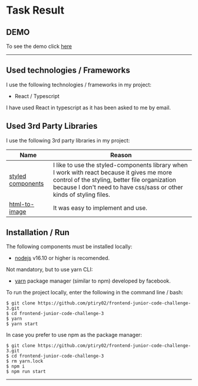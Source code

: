 # Task Result

## DEMO

To see the demo click [here](https://ptiry02.github.io/frontend-junior-code-challenge-3/)

---

## Used technologies / Frameworks

I use the following technologies / frameworks in my project:

- React / Typescript

I have used React in typescript as it has been asked to me by email.

## Used 3rd Party Libraries

I use the following 3rd party libraries in my project:

| Name                                                                 | Reason                                                                                                                                                                                                              |
| -------------------------------------------------------------------- | ------------------------------------------------------------------------------------------------------------------------------------------------------------------------------------------------------------------- |
| [styled components](https://www.npmjs.com/package/styled-components) | I like to use the styled-components library when I work with react because it gives me more control of the styling, better file organization because I don't need to have css/sass or other kinds of styling files. |
| [html-to-image](https://www.npmjs.com/package/html-to-image)         | It was easy to implement and use.                                                                                                                                                                                   |

## Installation / Run

The following components must be installed locally:

- [nodejs](https://nodejs.org/en/) v16.10 or higher is recomended.

Not mandatory, but to use yarn CLI:

- [yarn](https://yarnpkg.com/) package manager (similar to npm) developed by facebook.

To run the project locally, enter the following in the command line / bash:

```console
$ git clone https://github.com/ptiry02/frontend-junior-code-challenge-3.git
$ cd frontend-junior-code-challenge-3
$ yarn
$ yarn start
```

In case you prefer to use npm as the package manager:

```console
$ git clone https://github.com/ptiry02/frontend-junior-code-challenge-3.git
$ cd frontend-junior-code-challenge-3
$ rm yarn.lock
$ npm i
$ npm run start
```

---
